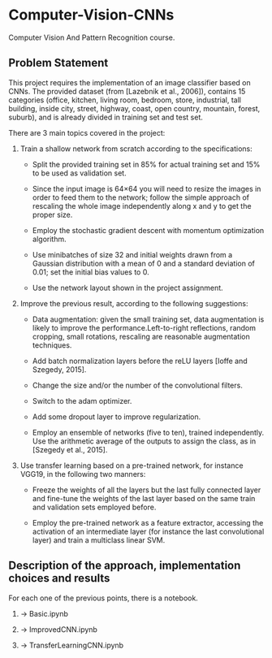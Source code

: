 # Computer-Vision-CNNs

Computer Vision And Pattern Recognition course.

## Problem Statement

This project requires the implementation of an image classifier based on CNNs. The provided dataset (from [Lazebnik et al., 2006]), contains 15 categories (office, kitchen, living room, bedroom, store, industrial, tall building, inside city, street, highway, coast, open country, mountain, forest, suburb), and is already divided in training set and test set.

There are 3 main topics covered in the project:

1. Train a shallow network from scratch according to the specifications:

   - Split the provided training set in 85% for actual training set and 15% to be used as validation set.

   - Since the input image is 64×64 you will need to resize the images in order to feed them to the network; follow the simple approach of rescaling the whole image independently along x and y to get the proper size.

   - Employ the stochastic gradient descent with momentum optimization algorithm.

   - Use minibatches of size 32 and initial weights drawn from a Gaussian distribution with a mean of 0 and a standard deviation of 0.01; set the initial bias values to 0.

   - Use the network layout shown in the project assignment.

2. Improve the previous result, according to the following suggestions:

   - Data augmentation: given the small training set, data augmentation is likely to improve the performance.Left-to-right reflections, random cropping, small rotations, rescaling are reasonable augmentation techniques.

   - Add batch normalization layers before the reLU layers [Ioffe and Szegedy, 2015].

   - Change the size and/or the number of the convolutional filters.

   - Switch to the adam optimizer.

   - Add some dropout layer to improve regularization.

   - Employ an ensemble of networks (five to ten), trained independently. Use the arithmetic average of the outputs to assign the class, as in [Szegedy et al., 2015].

3. Use transfer learning based on a pre-trained network, for instance VGG19, in the following two manners:

   - Freeze the weights of all the layers but the last fully connected layer and fine-tune the weights of the last layer based on the same train and validation sets employed before.

   - Employ the pre-trained network as a feature extractor, accessing the activation of an intermediate layer (for instance the last convolutional layer) and train a multiclass linear SVM.

## Description of the approach, implementation choices and results

For each one of the previous points, there is a notebook.

1. -> Basic.ipynb

2. -> ImprovedCNN.ipynb

3. -> TransferLearningCNN.ipynb
